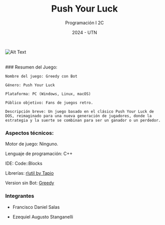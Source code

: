 <h1 style="text-align:center;">Push Your Luck</h1>
<p style="text-align:center;">Programación I 2C</p>
<p style="text-align:center;">2024 - UTN</p>
<br>

![Alt Text](https://i.imgur.com/MNIGyjq.gif)

<br>
### Resumen del Juego: 

```plaintext
Nombre del juego: Greedy con Bot

Género: Push Your Luck

Plataforma: PC (Windows, Linux, macOS)

Público objetivo: Fans de juegos retro.

Descripción breve: Un juego basado en el clásico Push Your Luck de DOS, reimaginado para una nueva generación de jugadores, donde la estrategia y la suerte se combinan para ser un ganador o un perdedor.
```

### Aspectos técnicos:

Motor de juego: Ninguno.

Lenguaje de programación: C++

IDE: Code::Blocks

Librerías: <a href="https://github.com/tapio/rlhttps://github.com/tapio/rlutilutil" target="_blank">rlutil by Tapio</a>

Version sin Bot: [Greedy][1] 
    
### Integrantes
* Francisco Daniel Salas
* Ezequiel Augusto Stanganelli

  [1]: https://github.com/eastanganelli/UTN-Programacion_I-TP_FINAL-PushYourLuck_2024_2C

